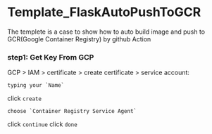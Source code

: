 # Template_FlaskAutoPushToGCR

The templete is a case to show how to auto build image and push to GCR(Google Container Registry) by github Action


### step1: Get Key From GCP

GCP > IAM > certificate > create certificate > service account:

```
typing your `Name`
```

click `create`

```
choose `Container Registry Service Agent`
```

click `continue`
click `done`
